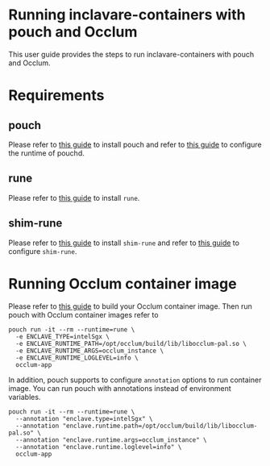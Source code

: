 # Running inclavare-containers with pouch and Occlum

This user guide provides the steps to run inclavare-containers with pouch and Occlum.

# Requirements
## pouch

Please refer to [this guide](https://github.com/alibaba/pouch/blob/master/INSTALLATION.md) to install pouch and refer to [this guide](https://github.com/alibaba/inclavare-containers#pouchd) to configure the runtime of pouchd.

## rune

Please refer to [this guide](https://github.com/alibaba/inclavare-containers/tree/master/rune#building) to install `rune`.

## shim-rune

Please refer to [this guide](https://github.com/alibaba/inclavare-containers/tree/master/shim#step-1-build-and-install-shim-binary) to install `shim-rune` and refer to [this guide](https://github.com/alibaba/inclavare-containers/tree/master/shim#step-2-configuration) to configure `shim-rune`.

# Running Occlum container image

Please refer to [this guide](https://github.com/occlum/occlum/blob/master/docs/rune_quick_start.md) to build your Occlum container image. Then run pouch with Occlum container images refer to

```shell
pouch run -it --rm --runtime=rune \
  -e ENCLAVE_TYPE=intelSgx \
  -e ENCLAVE_RUNTIME_PATH=/opt/occlum/build/lib/libocclum-pal.so \
  -e ENCLAVE_RUNTIME_ARGS=occlum_instance \
  -e ENCLAVE_RUNTIME_LOGLEVEL=info \
  occlum-app
```

In addition, pouch supports to configure `annotation` options to run container image. You can run pouch with annotations instead of environment variables.

```shell
pouch run -it --rm --runtime=rune \
  --annotation "enclave.type=intelSgx" \
  --annotation "enclave.runtime.path=/opt/occlum/build/lib/libocclum-pal.so" \
  --annotation "enclave.runtime.args=occlum_instance" \
  --annotation "enclave.runtime.loglevel=info" \
  occlum-app
```
